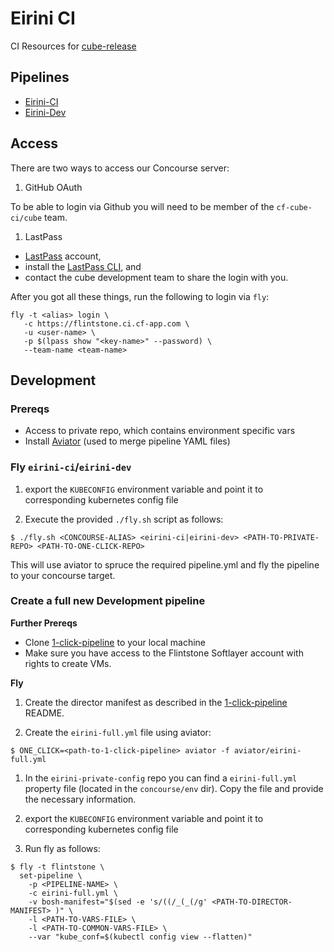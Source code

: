 # Eirini CI

CI Resources for [cube-release](https://github.com/andrew-edgar/cube-release)

## Pipelines

- [Eirini-CI](https://flintstone.ci.cf-app.com/teams/cube/pipelines/eirini-release-ci)
- [Eirini-Dev](https://flintstone.ci.cf-app.com/teams/eirini/pipelines/eirini-dev)

## Access 

There are two ways to access our Concourse server:

1. GitHub OAuth

To be able to login via Github you will need to be member of the `cf-cube-ci/cube` team. 

1. LastPass

- [LastPass](https://lastpass.com) account,  
- install the [LastPass CLI](https://github.com/lastpass/lastpass-cli), and 
- contact the cube development team to share the login with you.

After you got all these things, run the following to login via `fly`:

```
fly -t <alias> login \
   -c https://flintstone.ci.cf-app.com \
   -u <user-name> \
   -p $(lpass show "<key-name>" --password) \
   --team-name <team-name>
```

## Development

### Prereqs

- Access to private repo, which contains environment specific vars
- Install [Aviator](https://github.com/JulzDiverse/aviator) (used to merge pipeline YAML files)

### Fly `eirini-ci`/`eirini-dev`

1. export the `KUBECONFIG` environment variable and point it to corresponding kubernetes config file

1. Execute the provided `./fly.sh` script as follows:

```
$ ./fly.sh <CONCOURSE-ALIAS> <eirini-ci|eirini-dev> <PATH-TO-PRIVATE-REPO> <PATH-TO-ONE-CLICK-REPO>
```

This will use aviator to spruce the required pipeline.yml and fly the pipeline to your concourse target.

### Create a full new Development pipeline

**Further Prereqs**

- Clone [1-click-pipeline](https://github.com/petergtz/1-click-bosh-lite-pipeline) to your local machine
- Make sure you have access to the Flintstone Softlayer account with rights to create VMs. 

**Fly**

1. Create the director manifest as described in the [1-click-pipeline](https://github.com/petergtz/1-click-bosh-lite-pipeline/#creating-a-bosh-lite-using-a-concourse-management-pipeline) README.

1. Create the `eirini-full.yml` file using aviator:

`$ ONE_CLICK=<path-to-1-click-pipeline> aviator -f aviator/eirini-full.yml`


1. In the `eirini-private-config` repo you can find a `eirini-full.yml` property file (located in the `concourse/env` dir). Copy the file and provide the necessary information. 

1. export the `KUBECONFIG` environment variable and point it to corresponding kubernetes config file

1. Run fly as follows:

```
$ fly -t flintstone \
  set-pipeline \
    -p <PIPELINE-NAME> \
    -c eirini-full.yml \
    -v bosh-manifest="$(sed -e 's/((/_(_(/g' <PATH-TO-DIRECTOR-MANIFEST> )" \
    -l <PATH-TO-VARS-FILE> \
    -l <PATH-TO-COMMON-VARS-FILE> \
    --var "kube_conf=$(kubectl config view --flatten)"
```
